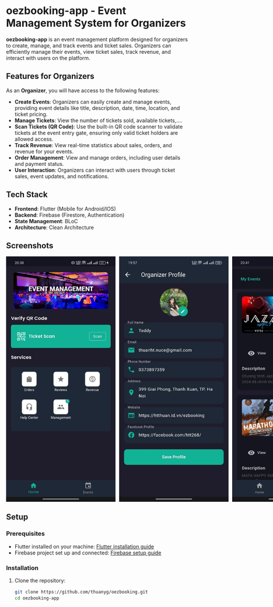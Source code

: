 # oezbooking-app - Event Management System for Organizers

**oezbooking-app** is an event management platform designed for organizers to create, manage, and track events and ticket sales. Organizers can efficiently manage their events, view ticket sales, track revenue, and interact with users on the platform.

## Features for Organizers

As an **Organizer**, you will have access to the following features:

- **Create Events**: Organizers can easily create and manage events, providing event details like title, description, date, time, location, and ticket pricing.
- **Manage Tickets**: View the number of tickets sold, available tickets,....
- **Scan Tickets (QR Code)**: Use the built-in QR code scanner to validate tickets at the event entry gate, ensuring only valid ticket holders are allowed access.
- **Track Revenue**: View real-time statistics about sales, orders, and revenue for your events.
- **Order Management**: View and manage orders, including user details and payment status.
- **User Interaction**: Organizers can interact with users through ticket sales, event updates, and notifications.

## Tech Stack

- **Frontend**: Flutter (Mobile for Android/IOS)
- **Backend**: Firebase (Firestore, Authentication)
- **State Management**: BLoC
- **Architecture**: Clean Architecture

## Screenshots
<div style="display: flex; gap: 10px;">
  <img src="./screenshots/img_1.png" alt="Organizer App Screenshot" width="300">
  <img src="./screenshots/img_2.png" alt="Organizer App Screenshot" width="300">
  <img src="./screenshots/img_3.png" alt="Organizer App Screenshot" width="300">
  <img src="./screenshots/img_4.png" alt="Organizer App Screenshot" width="300">
  <img src="./screenshots/img_5png" alt="Organizer App Screenshot" width="300">
  <img src="./screenshots/img_6.png" alt="Organizer App Screenshot" width="300">
  <img src="./screenshots/img_7.png" alt="Organizer App Screenshot" width="300">
  <img src="./screenshots/img_8.png" alt="Organizer App Screenshot" width="300">
  <img src="./screenshots/img_9.png" alt="Organizer App Screenshot" width="300">
  <img src="./screenshots/img_10.png" alt="Organizer App Screenshot" width="300">
  <img src="./screenshots/img_11.png" alt="Organizer App Screenshot" width="300">
  <img src="./screenshots/img_12.png" alt="Organizer App Screenshot" width="300">
  <img src="./screenshots/img_13.png" alt="Organizer App Screenshot" width="300">
  <img src="./screenshots/img_14.png" alt="Organizer App Screenshot" width="300">
  <img src="./screenshots/img_15.png" alt="Organizer App Screenshot" width="300">
  <img src="./screenshots/img_16.ng" alt="Organizer App Screenshot" width="300">
  <img src="./screenshots/img_17.png" alt="Organizer App Screenshot" width="300">
  <img src="./screenshots/img_18.png" alt="Organizer App Screenshot" width="300">
  <img src="./screenshots/img_19.png" alt="Organizer App Screenshot" width="300">
  <img src="./screenshots/img_20.png" alt="Organizer App Screenshot" width="300">
</div>

## Setup

### Prerequisites

- Flutter installed on your machine: [Flutter installation guide](https://flutter.dev/docs/get-started/install)
- Firebase project set up and connected: [Firebase setup guide](https://firebase.google.com/docs/flutter/setup)

### Installation

1. Clone the repository:
   ```bash
   git clone https://github.com/thuanyg/oezbooking.git
   cd oezbooking-app
